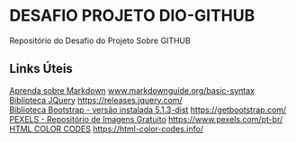 # DESAFIO PROJETO DIO-GITHUB
Repositório do Desafio do Projeto Sobre GITHUB


## Links Úteis
[Aprenda sobre Markdown](https://www.markdownguide.org/basic-syntax/) www.markdownguide.org/basic-syntax  
[Biblioteca JQuery](https://releases.jquery.com/) https://releases.jquery.com/  
[Biblioteca Bootstrap - versão instalada 5.1.3-dist](https://getbootstrap.com/) https://getbootstrap.com/  
[PEXELS - Repositório de Imagens Gratuito](https://www.pexels.com/pt-br/) https://www.pexels.com/pt-br/  
[HTML COLOR CODES](https://html-color-codes.info/) https://html-color-codes.info/  

